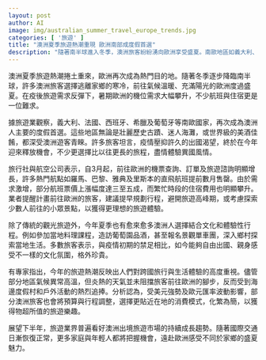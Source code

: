 ```yaml
---
layout: post
author: AI
image: img/australian_summer_travel_europe_trends.jpg
categories: [ '旅遊' ]
title: "澳洲夏季旅遊熱潮重現 歐洲南部成度假首選"
description: "隨著南半球進入冬季，澳洲旅客紛紛湧向歐洲享受盛夏。南歐地區如義大利、法國、西班牙、希臘、葡萄牙因氣候宜人、美食美景再成熱門。疫情後旅遊需求爆發，機票與住宿一位難求，票價及房價皆明顯上漲。業者建議提前規劃避開高峰或探索冷門景點。今年不少人結合文化體驗如料理課、單車團，更重在地消費，遊覽方式日趨多元。預期下半年澳洲人出境旅遊市場持續增長，歐洲夏季魅力依然吸引家庭與年輕旅客。"
---
```

澳洲夏季旅遊熱潮捲土重來，歐洲再次成為熱門目的地。隨著冬季逐步降臨南半球，許多澳洲旅客選擇逃離家鄉的寒冷，前往氣候溫暖、充滿陽光的歐洲度過盛夏。在疫後旅遊需求反彈下，暑期歐洲的機位需求大幅攀升，不少航班與住宿更是一位難求。

據旅遊業觀察，義大利、法國、西班牙、希臘及葡萄牙等南歐國家，再次成為澳洲人主要的度假首選。這些地區無論是壯麗歷史古蹟、迷人海灘，或世界級的美酒佳餚，都深受澳洲遊客青睞。許多旅客坦言，疫情壓抑許久的出國渴望，終於在今年迎來釋放機會，不少更選擇比以往更長的旅程，盡情體驗異國風情。

旅行社與航空公司表示，自3月起，前往歐洲的機票查詢、訂單及旅遊諮詢明顯增長，許多熱門航點如羅馬、巴黎、雅典及里斯本的直飛航班提前數月售罄。由於需求激增，部分航班票價上漲幅度達三至五成，而繁忙時段的住宿費用也明顯攀升。業者提醒計畫前往歐洲的旅客，建議提早規劃行程，避開旅遊高峰期，或考慮探索少數人前往的小眾景點，以獲得更理想的旅遊體驗。

除了傳統的觀光旅遊外，今年夏季也有愈來愈多澳洲人選擇結合文化和體驗性行程。例如參加當地料理課程，造訪葡萄園品酒，甚至報名景觀單車團，深入鄉村探索當地生活。多數旅客表示，與疫情初期的禁足相比，如今能夠自由出國、親身感受不一樣的文化氛圍，格外珍貴。

有專家指出，今年的旅遊熱潮反映出人們對跨國旅行與生活體驗的高度重視。儘管部分地區氣候異常高溫，但炎熱的天氣並未阻擋旅客前往歐洲的腳步，反而受到海邊度假村和戶外活動的熱烈追捧。分析認為，受美元強勢及歐元匯率波動影響，部分澳洲旅客也會將預算與行程調整，選擇更貼近在地的消費模式，化繁為簡，以獲得物超所值的旅遊樂趣。

展望下半年，旅遊業界普遍看好澳洲出境旅遊市場的持續成長趨勢。隨著國際交通日漸恢復正常，更多家庭與年輕人都將把握機會，遠赴歐洲感受不同於家鄉的盛夏魅力。